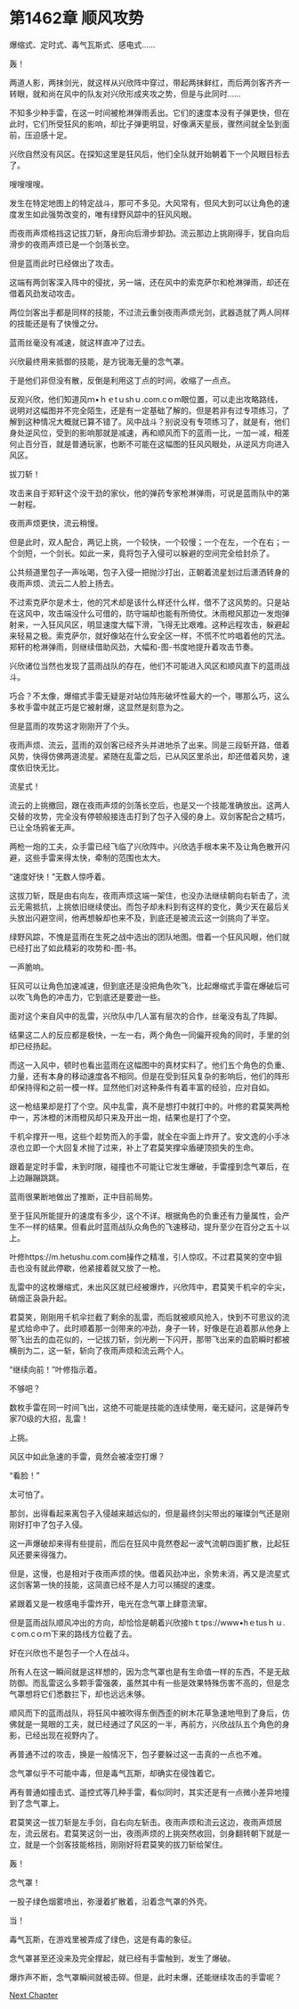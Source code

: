 # 第1462章 顺风攻势

爆缩式、定时式、毒气瓦斯式、感电式……

轰！

两道人影，两抹剑光，就这样从兴欣阵中穿过，带起两抹鲜红，而后两剑客齐齐一转眼，就和尚在风中的队友对兴欣形成夹攻之势，但是与此同时……

不知多少种手雷，在这一时间被枪淋弹雨丢出。它们的速度本没有子弹更快，但在此时，它们所受狂风的影响，却比子弹更明显，好像满天星辰，骤然间就全坠到面前，压迫感十足。

兴欣自然没有风区。在探知这里是狂风后，他们全队就开始朝着下一个风眼目标去了。

嗖嗖嗖嗖。

发生在特定地图上的特定战斗，那可不多见。大风常有，但风大到可以让角色的速度发生如此强势改变的，唯有绿野风踪中的狂风风眼。

而夜雨声烦格挡这记拔刀斩，身形向后滑步卸劲。流云那边上挑刚得手，犹自向后滑步的夜雨声烦已是一个剑落长空。

但是蓝雨此时已经做出了攻击。

这端有两剑客深入阵中的侵扰，另一端，还在风中的索克萨尔和枪淋弹雨，却还在借着风劲发动攻击。

两位剑客出手都是同样的技能，不过流云重剑夜雨声烦光剑，武器造就了两人同样的技能还是有了快慢之分。

蓝雨丝毫没有减速，就这样直冲了过去。

兴欣最终用来抵御的技能，是方锐海无量的念气罩。

于是他们非但没有散，反倒是利用这丁点的时间，收缩了一点点。

反观兴欣，他们知道风ｍ•ｈｅtｕshｕ.com.cｏm眼位置，可以走出攻略路线，说明对这幅图并不完全陌生，还是有一定基础了解的。但是若非有过专项练习，了解到这种情况大概就已算不错了。风中战斗？别说没有专项练习了，就是有，他们身处逆风位，受到的影响那就是减速，再和顺风而下的蓝雨一比，一加一减，相差何止百分百，就是普通玩家，也断不可能在这幅图的狂风风眼处，从逆风方向进入风区。

拔刀斩！

攻击来自于郑轩这个没干劲的家伙，他的弹药专家枪淋弹雨，可说是蓝雨队中的第一射程。

夜雨声烦更快，流云稍慢。

但是此时，双人配合，两记上挑，一个较快，一个较慢；一个在左，一个在右；一个剑短，一个剑长。如此一来，竟将包子入侵可以躲避的空间完全给封杀了。

公共频道里包子一声吆喝，包子入侵一把抛沙打出，正朝着流星划过后潇洒转身的夜雨声烦、流云二人脸上扬去。

不过索克萨尔是术士，他的咒术却是该什么样还什么样，借不了这风势的。只是站在这风中，攻击端没什么可借的，防守端却也能有所倚仗。沐雨橙风那边一发炮弹射来，一入狂风风区，明显速度大幅下滑，飞得无比艰难。这种远程攻击，躲避起来轻易之极。索克萨尔，就好像站在什么安全区一样，不慌不忙吟唱着他的咒法。郑轩的枪淋弹雨，则继续借助风劲，大幅和-图-书度地提升着攻击节奏。

兴欣诸位当然也发现了蓝雨战队的存在，他们不可能进入风区和顺风直下的蓝雨战斗。

巧合？不太像，爆缩式手雷无疑是对站位阵形破坏性最大的一个，哪那么巧，这么多枚手雷中就正巧是它被射爆，这显然是刻意为之。

但是蓝雨的攻势这才刚刚开了个头。

夜雨声烦、流云，蓝雨的双剑客已经齐头并进地杀了出来。同是三段斩开路，借着风势，快得仿佛两道流星。紧随在乱雷之后，已从风区里杀出，却还借着风势，速度依旧快无比。

流星式！

流云的上挑撤回，跟在夜雨声烦的剑落长空后，也是又一个技能准确放出。这两人交替的攻势，完全没有停顿般接连击打到了包子入侵的身上。双剑客配合之精巧，已让全场鸦雀无声。

两枪一炮的工夫，众手雷已经飞临了兴欣阵中。兴欣选手根本来不及让角色散开闪避，这些手雷来得太快，牵制的范围也太大。

“速度好快！”无数人惊呼着。

这拔刀斩，既是由右向左，夜雨声烦这端一架住，也没办法继续朝向右斩击了，流云无需抵抗，上挑依旧继续使出。而包子却未料到有这样的变化，黄少天在最后关头放出闪避空间，他再想躲却也来不及，到底还是被流云这一剑挑向了半空。

绿野风踪，不愧是蓝雨在生死之战中选出的团队地图。借着一个狂风风眼，他们就已经打出了如此精彩的攻势和-图-书。

一声脆响。

狂风可以让角色加速减速，但到底还是没把角色吹飞，比起爆缩式手雷在爆破后可以吹飞角色的冲击力，它到底还是要逊一些。

面对这个来自风中的乱雷，兴欣队中几人富有层次的合作，丝毫没有乱了阵脚。

结果这二人的反应都是极快，一左一右，两个角色一同偏开视角的同时，手里的剑却已经扬起。

而这一入风中，顿时也看出蓝雨在这幅图中的真材实料了。他们五个角色的负重、力量，还有本身的移动速度各不相同。但是在受到狂风复杂的影响后，他们的阵形却保持得和之前一模一样。显然他们对这种条件有着丰富的经验，应对自如。

这一枪结果却是打了个空。风中乱雷，真不是想打中就打中的。叶修的君莫笑两枪中一，苏沐橙的沐雨橙风却只来及开出一炮，结果也是打了个空。

千机伞撑开一甩，这些个趁势而入的手雷，就全在伞面上炸开了。安文逸的小手冰凉也立即一个大回复术抛了过来，补上了君莫笑撑伞盾硬顶损失的生命。

跟着是定时手雷，未到时限，碰撞也不可能让它发生爆破，手雷撞到念气罩后，在上边蹦蹦跳跳。

蓝雨很果断地做出了推断，正中目前局势。

至于狂风所能提升的速度有多少，这个不详。根据角色的负重还有力量属性，会产生不一样的结果。但看此时蓝雨战队众角色的飞速移动，提升至少在百分之五十以上。

叶修https://m.hetushu.com.com操作之精准，引人惊叹。不过君莫笑的空中狙击也没有就此停歇，他紧接着就又放了一枪。

乱雷中的这枚爆缩式，未出风区就已经被爆炸，兴欣阵中，君莫笑千机伞的伞尖，硝烟正袅袅升起。

君莫笑，刚刚用千机伞拦截了剩余的乱雷，而后就被顺风抢入，快到不可思议的流星式给命中了。此时顺着那一剑带来的冲劲，身子一转，好像是在追着那从他身上带飞出去的血花似的，一记拔刀斩，剑光刷一下闪开，那带飞出来的血箭瞬时都被横剖为二，这一斩，斩向了夜雨声烦和流云两个人。

“继续向前！”叶修指示着。

不够吧？

数枚手雷在同一时间飞出，这绝不可能是技能的连续使用，毫无疑问，这是弹药专家70级的大招，乱雷！

上挑。

风区中如此急速的手雷，竟然会被凌空打爆？

“看脸！”

太可怕了。

那剑，出得看起来离包子入侵越来越远似的，但是最终剑尖带出的璀璨剑气还是刚刚好打中了包子入侵。

这一声爆破却来得有些提前，而后在狂风中竟然卷起一波气流朝四面扩散，比起狂风还要来得强力。

但是，这慢，也是相对于夜雨声烦的快。借着风劲冲出，余势未消，再又是流星式这剑客第一快的技能，这简直已经不是人力可以捕捉的速度。

紧跟着又是一枚感电手雷炸开，电光在念气罩上肆意流窜。

但是蓝雨战队顺风冲出的方向，却恰恰是朝着兴欣接hｔtps://www•hｅtusｈｕ.ｃom.cｏｍ下来的路线方位截了去。

好在兴欣也不是包子一个人在战斗。

所有人在这一瞬间就是这样想的，因为念气罩也是有生命值一样的东西，不是无敌防御。而乱雷这么多颗手雷强袭，虽然其中有一些是效果特殊伤害不高的，但是念气罩想将它们悉数拦下，却也远远未够。

顺风而下的蓝雨战队，将狂风中被吹得东倒西歪的树木花草急速地甩到了身后，仿佛就是一晃眼的工夫，就已经通过了风区的一半，再前方，兴欣战队五个角色的身影，已经出现在视野内了。

再普通不过的攻击，换是一般情况下，包子要躲过这一击真的一点也不难。

念气罩似乎不可能中毒，但是毒气瓦斯，却确实在侵蚀着它。

再有普通如撞击式、遥控式等几种手雷，看似同时，其实还是有一点微小差异地撞到了念气罩上。

君莫笑这一拔刀斩是左手剑，自右向左斩击。夜雨声烦和流云这边，夜雨声烦居左，流云居右。君莫笑这剑一出，夜雨声烦的上挑突然收回，剑身翻转朝下就是一立，就是一个剑客技能格挡，刚刚好将君莫笑的拔刀斩给架住。

轰！

念气罩！

一股子绿色烟雾喷出，弥漫着扩散着，沿着念气罩的外壳。

当！

毒气瓦斯，在游戏里被弄成了绿色，这是有毒的象征。

念气罩甚至还没来及完全撑起，就已经有手雷触到，发生了爆破。

爆炸声不断，念气罩瞬间就被击碎。但是，此时未爆，还能继续攻击的手雷呢？



[Next Chapter](%E7%AC%AC1463%E7%AB%A0%20%E6%B2%A1%E9%82%A3%E4%B9%88%E7%AE%80%E5%8D%95.md)
